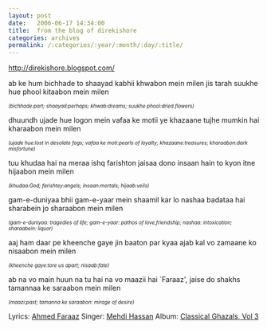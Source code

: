 ```yaml
---
layout: post
date:	2006-06-17 14:34:00
title:  from the blog of direkishore
categories: archives
permalink: /:categories/:year/:month/:day/:title/
---
```

http://direkishore.blogspot.com/


ab ke hum bichhade to shaayad kabhii khwabon mein milen 
jis tarah suukhe hue phool kitaabon mein milen

<FONT size=1><EM>(bichhade:part; shaayad:perhaps; khwab:dreams; 
suukhe phool:dried flowers)</EM></FONT>

dhuundh ujade hue logon mein vafaa ke motii 
ye khazaane tujhe mumkin hai kharaabon mein milen 

<FONT size=1><EM>(ujade hue:lost in desolate fogs; vafaa ke moti:pearls of loyalty; 
khazaane:treasures; kharaabon:dark misfortune)</EM></FONT>

tuu khudaa hai na meraa ishq farishton jaisaa 
dono insaan hain to kyon itne hijaabon mein milen 

<FONT size=1><EM>(khudaa:God; farishtey:angels; insaan:mortals; hijaab:veils)</EM></FONT>

gam-e-duniyaa bhii gam-e-yaar mein shaamil kar lo 
nashaa badataa hai sharabein jo sharaabon mein milen 

<FONT size=1><EM>(gam-e-duniyaa: tragedies of life; gam-e-yaar: pathos of love,friendship;
nashaa: intoxication; sharaabein: liquor)</EM></FONT>

aaj ham daar pe kheenche gaye jin baaton par 
kyaa ajab kal vo zamaane ko nisaabon mein milen 

<FONT size=1><EM>(kheenche gaye:tore us apart; nisaab:fate)</EM></FONT>

ab na vo main huun na tu hai na vo maazii hai `Faraaz',
jaise do shakhs tamannaa ke saraabon mein milen 

<FONT size=1><EM>(maazi:past; tamanna ke saraabon: mirage of desire)</EM></FONT>


Lyrics: <A href="http://www.musicalnirvana.com/ghazal/ahmed_faraz.html">Ahmed Faraaz</A>
Singer: <A href="http://www.musicalnirvana.com/ghazal/mehdi_hassan.html">Mehdi Hassan</A>
Album: <A href="http://www.musicindiaonline.com/l/9/s/album.4497/artist.413/">Classical Ghazals, Vol 3</A>
